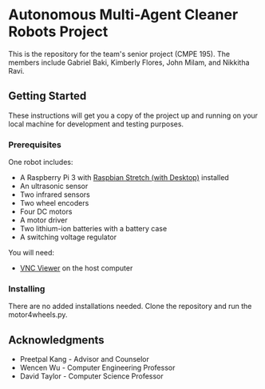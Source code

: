 # Autonomous Multi-Agent Cleaner Robots Project

This is the repository for the team's senior project (CMPE 195). The members include Gabriel Baki, Kimberly Flores, John Milam, and Nikkitha Ravi.

## Getting Started

These instructions will get you a copy of the project up and running on your local machine for development and testing purposes.

### Prerequisites

One robot includes:
* A Raspberry Pi 3 with [Raspbian Stretch (with Desktop)](https://www.raspberrypi.org/downloads/raspbian/) installed
* An ultrasonic sensor
* Two infrared sensors
* Two wheel encoders
* Four DC motors
* A motor driver
* Two lithium-ion batteries with a battery case
* A switching voltage regulator

You will need:
* [VNC Viewer](https://www.realvnc.com/en/connect/download/viewer/) on the host computer


### Installing

There are no added installations needed. Clone the repository and run the motor4wheels.py.


## Acknowledgments

* Preetpal Kang - Advisor and Counselor
* Wencen Wu - Computer Engineering Professor
* David Taylor - Computer Science Professor
